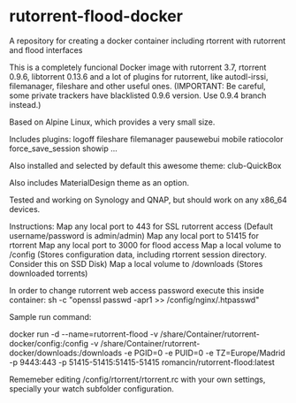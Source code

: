 # rutorrent-flood-docker
A repository for creating a docker container including rtorrent with rutorrent and flood interfaces

This is a completely funcional Docker image with rutorrent 3.7, rtorrent 0.9.6, libtorrent 0.13.6 and a lot of plugins 
for rutorrent, like autodl-irssi, filemanager, fileshare and other useful ones. (IMPORTANT: Be careful, some private trackers
have blacklisted 0.9.6 version. Use 0.9.4 branch instead.)

Based on Alpine Linux, which provides a very small size. 

Includes plugins: logoff fileshare filemanager pausewebui mobile ratiocolor force_save_session showip ...

Also installed and selected by default this awesome theme: club-QuickBox

Also includes MaterialDesign theme as an option.

Tested and working on Synology and QNAP, but should work on any x86_64 devices.

Instructions: 
Map any local port to 443 for SSL rutorrent access (Default username/password is admin/admin) 
Map any local port to 51415 for rtorrent 
Map any local port to 3000 for flood access
Map a local volume to /config (Stores configuration data, including rtorrent session directory. Consider this on SSD Disk) 
Map a local volume to /downloads (Stores downloaded torrents)

In order to change rutorrent web access password execute this inside container: sh -c "openssl passwd -apr1 >> /config/nginx/.htpasswd"

Sample run command:

docker run -d --name=rutorrent-flood
-v /share/Container/rutorrent-docker/config:/config 
-v /share/Container/rutorrent-docker/downloads:/downloads 
-e PGID=0 -e PUID=0 -e TZ=Europe/Madrid 
-p 9443:443 
-p 51415-51415:51415-51415 
romancin/rutorrent-flood:latest

Rememeber editing /config/rtorrent/rtorrent.rc with your own settings, specially your watch subfolder configuration.
